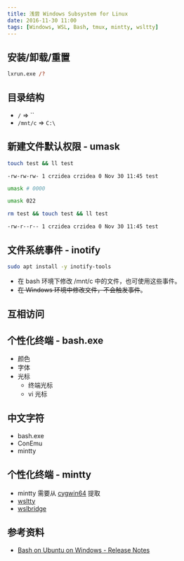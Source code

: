 ```yaml
---
title: 浅尝 Windows Subsystem for Linux
date: 2016-11-30 11:00
tags: [Windows, WSL, Bash, tmux, mintty, wsltty]
---
```


## 安装/卸载/重置

```ps
lxrun.exe /?
```

## 目录结构

- `/` => ``
- `/mnt/c` => `C:\`


## 新建文件默认权限 - umask

```sh
touch test && ll test
```

```
-rw-rw-rw- 1 crzidea crzidea 0 Nov 30 11:45 test
```

```sh
umask # 0000
```

```sh
umask 022
```

```sh
rm test && touch test && ll test
```

```
-rw-r--r-- 1 crzidea crzidea 0 Nov 30 11:45 test
```

## 文件系统事件 - inotify

```sh
sudo apt install -y inotify-tools
```

- 在 bash 环境下修改 /mnt/c 中的文件，也可使用这些事件。
- ~~在 Windows 环境中修改文件，不会触发事件~~。

## 互相访问

## 个性化终端 - bash.exe

- 颜色
- 字体
- 光标
  - 终端光标
  - vi 光标

## 中文字符

- bash.exe
- ConEmu
- mintty

## 个性化终端 - mintty

- mintty 需要从 [cygwin64](cygwin64) 提取
- [wsltty](https://github.com/mintty/wsltty)
- [wslbridge](https://github.com/rprichard/wslbridge/releases)

## 参考资料

- [Bash on Ubuntu on Windows - Release Notes](https://msdn.microsoft.com/en-us/commandline/wsl/release_notes)
